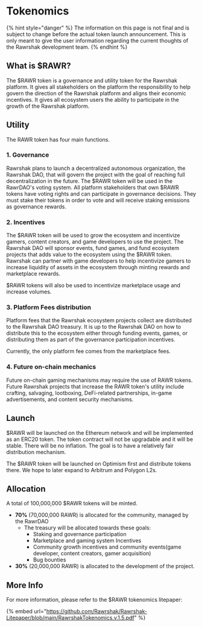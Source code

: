 # Tokenomics

{% hint style="danger" %}
The information on this page is not final and is subject to change before the actual token launch announcement. This is only meant to give the user information regarding the current thoughts of the Rawrshak development team.
{% endhint %}

## What is $RAWR?

The $RAWR token is a governance and utility token for the Rawrshak platform. It gives all stakeholders on the platform the responsibility to help govern the direction of the Rawrshak platform and aligns their economic incentives. It gives all ecosystem users the ability to participate in the growth of the Rawrshak platform.

## Utility

The RAWR token has four main functions.

### 1. Governance

Rawrshak plans to launch a decentralized autonomous organization, the Rawrshak DAO, that will govern the project with the goal of reaching full decentralization in the future. The $RAWR token will be used in the RawrDAO's voting system. All platform stakeholders that own $RAWR tokens have voting rights and can participate in governance decisions. They must stake their tokens in order to vote and will receive staking emissions as governance rewards.

### 2. Incentives

The $RAWR token will be used to grow the ecosystem and incentivize gamers, content creators, and game developers to use the project. The Rawrshak DAO will sponsor events, fund games, and fund ecosystem projects that adds value to the ecosystem using the $RAWR token. Rawrshak can partner with game developers to help incentivize gamers to increase liquidity of assets in the ecosystem through minting rewards and marketplace rewards.

$RAWR tokens will also be used to incentivize marketplace usage and increase volumes.&#x20;

### 3. Platform Fees distribution

Platform fees that the Rawrshak ecosystem projects collect are distributed to the Rawrshak DAO treasury. It is up to the Rawrshak DAO on how to distribute this to the ecosystem either through funding events, games, or distributing them as part of the governance participation incentives.&#x20;

Currently, the only platform fee comes from the marketplace fees.&#x20;

### 4. Future on-chain mechanics

Future on-chain gaming mechanisms may require the use of RAWR tokens. Future Rawrshak projects that increase the RAWR token's utility include crafting, salvaging, lootboxing, DeFi-related partnerships, in-game advertisements, and content security mechanisms.

## Launch

$RAWR will be launched on the Ethereum network and will be implemented as an ERC20 token. The token contract will not be upgradable and it will be stable. There will be no inflation. The goal is to have a relatively fair distribution mechanism.

The $RAWR token will be launched on Optimism first and distribute tokens there. We hope to later expand to Arbitrum and Polygon L2s.

## Allocation

A total of 100,000,000 $RAWR tokens will be minted.

* **70%** (70,000,000 RAWR) is allocated for the community, managed by the RawrDAO
  * The treasury will be allocated towards these goals:
    * Staking and governance participation
    * Marketplace and gaming system Incentives
    * Community growth incentives and community events(game developer, content creators, gamer acquisition)
    * Bug bounties
* **30%** (20,000,000 RAWR) is allocated to the development of the project.

## More Info

For more information, please refer to the $RAWR tokenomics litepaper:

{% embed url="https://github.com/Rawrshak/Rawrshak-Litepaper/blob/main/RawrshakTokenomics.v.1.5.pdf" %}
